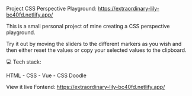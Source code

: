 Project CSS Perspective Playground: https://extraordinary-lily-bc40fd.netlify.app/

This is a small personal project of mine creating a CSS perspective playground.

Try it out by moving the sliders to the different markers as you wish and then either reset the values or copy your selected values to the clipboard.

💻 Tech stack:

HTML - CSS - Vue - CSS Doodle

View it live
Fontend: https://extraordinary-lily-bc40fd.netlify.app/
